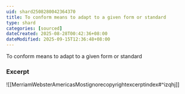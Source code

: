 ```yaml
---
uid: shard2508280042364370
title: To conform means to adapt to a given form or standard
type: shard
categories: [sourced]
dateCreated: 2025-08-28T00:42:36+08:00
dateModified: 2025-09-15T12:36:48+08:00
---
```

To conform means to adapt to a given form or standard

### Excerpt
![[MerriamWebsterAmericasMostignorecopyrightexcerptindex#^izqhj]]